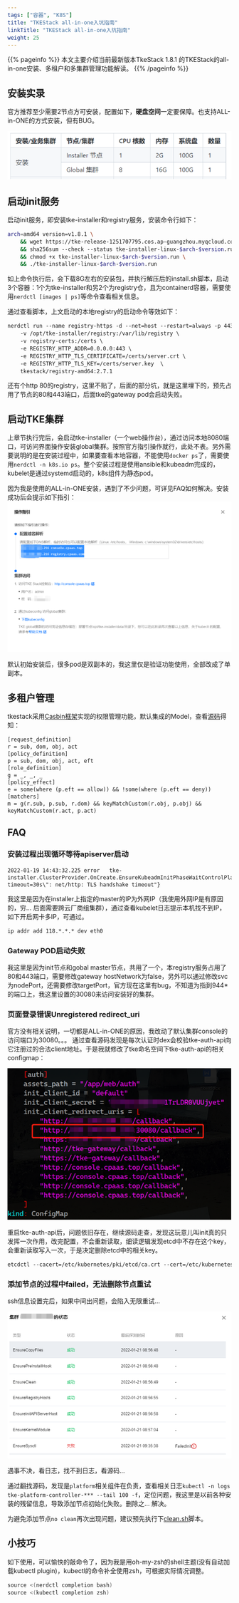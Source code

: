 ```yaml
---
tags: ["容器", "K8S"]
title: "TKEStack all-in-one入坑指南"
linkTitle: "TKEStack all-in-one入坑指南"
weight: 25
---
```


{{% pageinfo %}}
本文主要介绍当前最新版本TkeStack 1.8.1 的TKEStack的all-in-one安装、多租户和多集群管理功能解读。
{{% /pageinfo %}}

## 安装实录

官方推荐至少需要2节点方可安装，配置如下，**硬盘空间**一定要保障。也支持ALL-in-ONE的方式安装，但有BUG。

![](/images/TKEStack-allinone-2022-01-25-08-47-30.png)

## 启动init服务

启动init服务，即安装tke-installer和registry服务，安装命令行如下：
```bash
arch=amd64 version=v1.8.1 \
    && wget https://tke-release-1251707795.cos.ap-guangzhou.myqcloud.com/tke-installer-linux-$arch-$version.run{,.sha256} \
    && sha256sum --check --status tke-installer-linux-$arch-$version.run.sha256 \
    && chmod +x tke-installer-linux-$arch-$version.run \
    && ./tke-installer-linux-$arch-$version.run  
```

如上命令执行后，会下载8G左右的安装包，并执行解压后的install.sh脚本，启动3个容器：1个为tke-installer和另2个为registry仓，且为containerd容器，需要使用`nerdctl [images | ps]`等命令查看相关信息。

通过查看脚本，上文启动的本地registry的启动命令等效如下：
```bash
nerdctl run --name registry-https -d --net=host --restart=always -p 443:443 \  
    -v /opt/tke-installer/registry:/var/lib/registry \  
    -v registry-certs:/certs \  
    -e REGISTRY_HTTP_ADDR=0.0.0.0:443 \  
    -e REGISTRY_HTTP_TLS_CERTIFICATE=/certs/server.crt \  
    -e REGISTRY_HTTP_TLS_KEY=/certs/server.key  \  
    tkestack/registry-amd64:2.7.1  
```

还有个http 80的registry，这里不贴了，后面的部分坑，就是这里埋下的，预先占用了节点的80和443端口，后面tke的gateway pod会启动失败。

## 启动TKE集群

上章节执行完后，会启动tke-installer（一个web操作台），通过访问本地8080端口，可访问界面操作安装global集群。按照官方指引操作就行，此处不表。另外需要说明的是在安装过程中，如果要查看本地容器，不能使用`docker ps`了，需要使用`nerdctl -n k8s.io ps`。整个安装过程是使用ansible和kubeadm完成的，kubelet是通过systemd启动的，k8s组件为静态pod。

因为我是使用的ALL-in-ONE安装，遇到了不少问题，可详见FAQ如何解决。安装成功后会提示如下指引：
![](/images/TKEStack-allinone-2022-01-25-09-10-56.png)

默认初始安装后，很多pod是双副本的，我这里仅是验证功能使用，全部改成了单副本。

## 多租户管理

tkestack采用[Casbin框架](/docs/3-devops/casbin)实现的权限管理功能，默认集成的Model，查看[源码](https://github.com/tkestack/tke/blob/a024c064880d9180dc8b6d615ffc58b64bb7f903/api/auth/types.go#L633)得知：

```Conf
[request_definition]
r = sub, dom, obj, act
[policy_definition]
p = sub, dom, obj, act, eft
[role_definition]
g = _, _, _
[policy_effect]
e = some(where (p.eft == allow)) && !some(where (p.eft == deny))
[matchers]
m = g(r.sub, p.sub, r.dom) && keyMatchCustom(r.obj, p.obj) && keyMatchCustom(r.act, p.act)
```

## FAQ

### 安装过程出现循环等待apiserver启动

```log
2022-01-19 14:43:32.225 error   tke-installer.ClusterProvider.OnCreate.EnsureKubeadmInitPhaseWaitControlPlane   check healthz error {"statusCode": 0, "error": "Get \"https://****:6443/healthz?timeout=30s\": net/http: TLS handshake timeout"}
```

我这里是因为在installer上指定的master的IP为外网IP（我使用外网IP是有原因的，穷... 后面需要跨云厂商组集群），通过查看kubelet日志提示本机找不到IP，如下开启网卡多IP，可通过。

```bash
ip addr add 118.*.*.* dev eth0
```

### Gateway POD启动失败

我这里是因为init节点和gobal master节点，共用了一个，本registry服务占用了80和443端口，需要修改gateway hostNetwork为false，另外可以通过修改svc 为nodePort，还需要修改targetPort，官方现在这里有bug，不知道为指到944*的端口上，我这里设置的30080来访问安装好的集群。

### 页面登录错误Unregistered redirect_uri

官方没有相关说明，一切都是ALL-in-ONE的原因，我改动了默认集群console的访问端口为30080。。。 通过查看源码发现是每次认证时dex会校验tke-auth-api向它注册过的合法client地址。于是我就修改了tke命名空间下tke-auth-api的相关configmap：

![](/images/TKEStack-allinone-2022-01-25-09-47-16.png)

重启tke-auth-api后，问题依旧存在，继续源码走查，发现这玩意儿叫init真的只发挥一次作用，改完配置，不会重新读取，细读逻辑发现etcd中不存在这个key，会重新读取写入一次，于是决定删除etcd中的相关key。

```bash
etcdctl --cacert=/etc/kubernetes/pki/etcd/ca.crt --cert=/etc/kubernetes/pki/apiserver-etcd-client.crt --key=/etc/kubernetes/pki/apiserver-etcd-client.key del /tke/auth-api/client/default  --prefix
```

### 添加节点的过程中failed，无法删除节点重试

ssh信息设置完后，如果中间出问题，会陷入无限重试...

![](/images/TKEStack-allinone-2022-01-25-09-48-43.png)

遇事不决，看日志，找不到日志，看源码...

通过翻找源码，发现是`platform`相关组件在负责，查看相关日志`kubectl -n logs tke-platform-controller-*** --tail 100 -f`，定位问题，我这里是以前各种安装的残留信息，导致添加节点初始化失败。删除之... 解决。

为避免添加节点`no clean`再次出现问题，建议预先执行下[clean.sh](https://tke-release-1251707795.cos.ap-guangzhou.myqcloud.com/tools/clean.sh)脚本。


## 小技巧

如下使用，可以愉快的敲命令了，因为我是用oh-my-zsh的shell主题(没有自动加载kubectl plugin)，kubectl的命令补全使用zsh，可根据实际情况调整。

```bash
source <(nerdctl completion bash)  
source <(kubectl completion zsh) 
```
